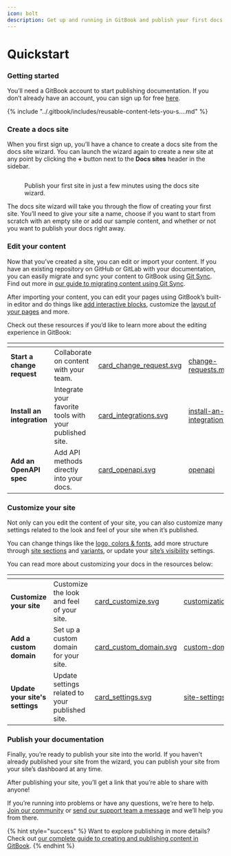 ```yaml
---
icon: bolt
description: Get up and running in GitBook and publish your first docs site in minutes
---
```


# Quickstart

### Getting started

You’ll need a GitBook account to start publishing documentation. If you don’t already have an account, you can sign up for free [here](https://app.gitbook.com/join).

{% include "../.gitbook/includes/reusable-content-lets-you-s....md" %}

### Create a docs site

When you first sign up, you’ll have a chance to create a docs site from the docs site wizard. You can launch the wizard again to create a new site at any point by clicking the **+** button next to the **Docs sites** header in the sidebar.

<figure><img src="../.gitbook/assets/10_01_25_site_wizard.svg" alt=""><figcaption><p>Publish your first site in just a few minutes using the docs site wizard.</p></figcaption></figure>

The docs site wizard will take you through the flow of creating your first site. You’ll need to give your site a name, choose if you want to start from scratch with an empty site or add our sample content, and whether or not you want to publish your docs right away.

### Edit your content

Now that you’ve created a site, you can edit or import your content. If you have an existing repository on GitHub or GitLab with your documentation, you can easily migrate and sync your content to GitBook using [Git Sync](git-sync/). Find out more in [our guide to migrating content using Git Sync](https://app.gitbook.com/s/LBGJKQic7BQYBXmVSjy0/product-guides/migrate-your-content-to-gitbook-with-git-sync).

After importing your content, you can edit your pages using GitBook’s built-in editor and do things like [add interactive blocks](../creating-content/blocks/), customize the [layout of your pages](../creating-content/content-structure/page.md) and more.

Check out these resources if you’d like to learn more about the editing experience in GitBook:

<table data-view="cards"><thead><tr><th></th><th></th><th data-hidden data-card-cover data-type="files"></th><th data-hidden data-card-target data-type="content-ref"></th></tr></thead><tbody><tr><td><strong>Start a change request</strong></td><td>Collaborate on content with your team.</td><td><a href="../.gitbook/assets/card_change_request.svg">card_change_request.svg</a></td><td><a href="../collaboration/change-requests.md">change-requests.md</a></td></tr><tr><td><strong>Install an integration</strong></td><td>Integrate your favorite tools with your published site.</td><td><a href="../.gitbook/assets/card_integrations.svg">card_integrations.svg</a></td><td><a href="../integrations/install-an-integration.md">install-an-integration.md</a></td></tr><tr><td><strong>Add an OpenAPI spec</strong></td><td>Add API methods directly into your docs.</td><td><a href="../.gitbook/assets/card_openapi.svg">card_openapi.svg</a></td><td><a href="../creating-content/openapi/">openapi</a></td></tr></tbody></table>

### Customize your site

Not only can you edit the content of your site, you can also customize many settings related to the look and feel of your site when it’s published.

You can change things like the [logo, colors & fonts](../publishing-documentation/custom-domain/customization.md), add more structure through [site sections](../publishing-documentation/site-structure/site-sections.md) and [variants](../publishing-documentation/site-structure/variants.md), or update your [site’s visibility](../publishing-documentation/site-settings.md#audience) settings.

You can read more about customizing your docs in the resources below:

<table data-view="cards"><thead><tr><th></th><th></th><th data-hidden data-card-cover data-type="files"></th><th data-hidden data-card-target data-type="content-ref"></th></tr></thead><tbody><tr><td><strong>Customize your site</strong></td><td>Customize the look and feel of your site.</td><td><a href="../.gitbook/assets/card_customize.svg">card_customize.svg</a></td><td><a href="../publishing-documentation/custom-domain/customization.md">customization.md</a></td></tr><tr><td><strong>Add a custom domain</strong></td><td>Set up a custom domain for your site.</td><td><a href="../.gitbook/assets/card_custom_domain.svg">card_custom_domain.svg</a></td><td><a href="../publishing-documentation/custom-domain/">custom-domain</a></td></tr><tr><td><strong>Update your site's settings</strong></td><td>Update settings related to your published site.</td><td><a href="../.gitbook/assets/card_settings.svg">card_settings.svg</a></td><td><a href="../publishing-documentation/site-settings.md">site-settings.md</a></td></tr></tbody></table>

### Publish your documentation

Finally, you’re ready to publish your site into the world. If you haven’t already published your site from the wizard, you can publish your site from your site’s dashboard at any time.

After publishing your site, you’ll get a link that you’re able to share with anyone!

If you’re running into problems or have any questions, we’re here to help. [Join our community](https://github.com/orgs/GitbookIO/discussions) or [send our support team a message](https://docs.gitbook.com/help-center/support/how-do-i-contact-support) and we’ll help you from there.

{% hint style="success" %}
Want to explore publishing in more details? Check out [our complete guide to creating and publishing content in GitBook](https://app.gitbook.com/s/LBGJKQic7BQYBXmVSjy0/product-guides/the-complete-guide-to-creating-and-publishing-documentation-in-gitbook-updated-for-2024).
{% endhint %}
